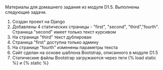 Материалы для домашнего задания из модуля D1.5. Выполнены следующие задачи.

1) Создан проект на Django  
2) Добавлены 4 статических страницы - "first", "second", "third","fourth". 
    Страница "second" имеет только текст  курсивом
3) На странице "third" текст дублирован
4) Страница "first" доступна только админу
5) На странице "fourth" изменены параметры текста
6) Сайт сделан на основе шаблона Bootstrap, описанного в модуле D1.5
7) Статические файлы Bootstrap загружаются через теги {% load static %} и {% static %}
